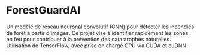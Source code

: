 # ForestGuardAI
Un modèle de réseau neuronal convolutif (CNN) pour détecter les incendies de forêt à partir d'images. Ce projet vise à identifier rapidement les zones en feu pour contribuer à la prévention des catastrophes naturelles. Utilisation de TensorFlow, avec prise en charge GPU via CUDA et cuDNN.
